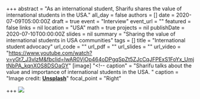 +++
abstract = "As an international student, Sharifu shares the value of international students in the USA."
all_day = false
authors = []
date = 2020-07-09T05:00:00Z
draft = true
event = "Interview"
event_url = ""
featured = false
links = nil
location = "USA"
math = true
projects = nil
publishDate = 2020-07-10T00:00:00Z
slides = nil
summary = "Sharing the value of international students in USA communities"
tags = []
title = "International student advocacy"
url_code = ""
url_pdf = ""
url_slides = ""
url_video = "https://www.youtube.com/watch?v=yGt7_J3vIzM&fbclid=IwAR0VjOp464oDPgqSpZt5ZJcCqJFPExS1FoYx_UmjtNbPA_kqnXOS8DSOaGY"
[image]
"<!-- caption" = "Sharifu talks about the value and importance of international students in the USA. "
caption = "Image credit: [**Unsplash**](https://unsplash.com/photos/bzdhc5b3Bxs)"
focal_point = "Right"

+++
![](/uploads/img-20200710-wa0014.jpg)  